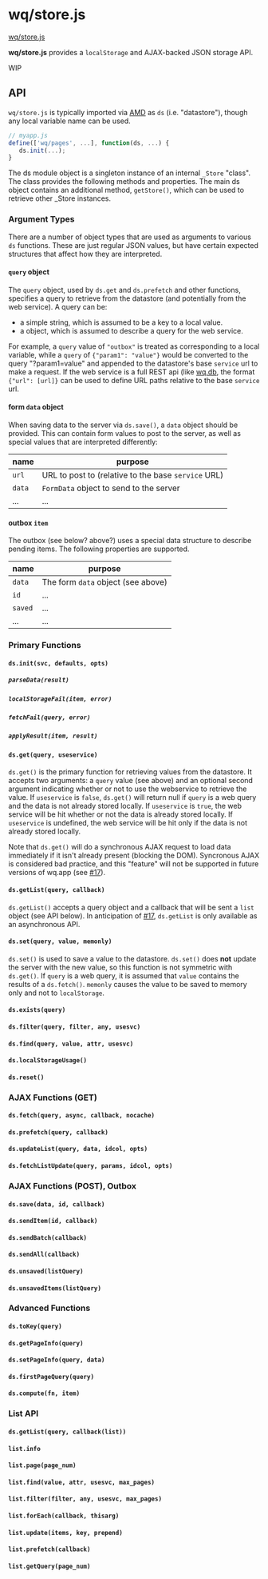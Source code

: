 wq/store.js
========

[wq/store.js]

**wq/store.js** provides a `localStorage` and AJAX-backed JSON storage API.

WIP

## API

`wq/store.js` is typically imported via [AMD] as `ds` (i.e. "datastore"), though any local variable name can be used.

```javascript
// myapp.js
define(['wq/pages', ...], function(ds, ...) {
   ds.init(...);
}
```

The ds module object is a singleton instance of an internal `_Store` "class".  The class provides the following methods and properties.  The main ds object contains an additional method, `getStore()`, which can be used to retrieve other _Store instances.

### Argument Types

There are a number of object types that are used as arguments to various `ds` functions.  These are just regular JSON values, but have certain expected structures that affect how they are interpreted.

#### `query` object

The `query` object, used by `ds.get` and `ds.prefetch` and other functions, specifies a query to retrieve from the datastore (and potentially from the web service).  A query can be:
 - a simple string, which is assumed to be a key to a local value.
 - a object, which is assumed to describe a query for the web service.
 
For example, a `query` value of `"outbox"` is treated as corresponding to a local variable, while a `query` of `{"param1": "value"}` would be converted to the query "?param1=value" and appended to the datastore's base `service` url to make a request.  If the web service is a full REST api (like [wq.db], the format `{"url": [url]}` can be used to define URL paths relative to the base `service` url.

#### form `data` object
When saving data to the server via `ds.save()`, a `data` object should be provided.  This can contain form values to post to the server, as well as special values that are interpreted differently:

name | purpose
-----|---------
`url`| URL to post to (relative to the base `service` URL)
`data` | `FormData` object to send to the server
... | ...

#### outbox `item`

The outbox (see below? above?) uses a special data structure to describe pending items.  The following properties are supported.

name | purpose
-----|---------
`data` | The form `data` object (see above)
`id` | ...
`saved` | ...
... | ...

### Primary Functions

#### `ds.init(svc, defaults, opts)`

##### `parseData(result)`

##### `localStorageFail(item, error)`

##### `fetchFail(query, error)`

##### `applyResult(item, result)`

#### `ds.get(query, useservice)`

`ds.get()` is the primary function for retrieving values from the datastore.  It accepts two arguments: a `query` value (see above) and an optional second argument indicating whether or not to use the webservice to retrieve the value.  If `useservice` is `false`, `ds.get()` will return null if `query` is a web query and the data is not already stored locally.  If `useservice` is `true`, the web service will be hit whether or not the data is already stored locally.  If `useservice` is undefined, the web service will be hit only if the data is not already stored locally.

Note that `ds.get()` will do a synchronous AJAX request to load data immediately if it isn't already present (blocking the DOM).  Syncronous AJAX is considered bad practice, and this "feature" will not be supported in future versions of wq.app (see [#17]).

#### `ds.getList(query, callback)`

`ds.getList()` accepts a query object and a callback that will be sent a `list` object (see API below).  In anticipation of [#17], `ds.getList` is only available as an asynchronous API.

#### `ds.set(query, value, memonly)`

`ds.set()` is used to save a value to the datastore.  `ds.set()` does **not** update the server with the new value, so this function is not symmetric with `ds.get()`.  If `query` is a web query, it is assumed that `value` contains the results of a `ds.fetch()`.  `memonly` causes the value to be saved to memory only and not to `localStorage`.

#### `ds.exists(query)`

#### `ds.filter(query, filter, any, usesvc)`

#### `ds.find(query, value, attr, usesvc)`

#### `ds.localStorageUsage()`

#### `ds.reset()`

### AJAX Functions (GET)

#### `ds.fetch(query, async, callback, nocache)`

#### `ds.prefetch(query, callback)`

#### `ds.updateList(query, data, idcol, opts)`

#### `ds.fetchListUpdate(query, params, idcol, opts)`

### AJAX Functions (POST), Outbox

#### `ds.save(data, id, callback)`

#### `ds.sendItem(id, callback)`

#### `ds.sendBatch(callback)`

#### `ds.sendAll(callback)`

#### `ds.unsaved(listQuery)`

#### `ds.unsavedItems(listQuery)`

### Advanced Functions

#### ```ds.toKey(query)```

#### ```ds.getPageInfo(query)```

#### ```ds.setPageInfo(query, data)```

#### ```ds.firstPageQuery(query)```

#### ```ds.compute(fn, item)```

### List API

#### `ds.getList(query, callback(list))`

#### `list.info`

#### `list.page(page_num)`

#### `list.find(value, attr, usesvc, max_pages)`

#### `list.filter(filter, any, usesvc, max_pages)`

#### `list.forEach(callback, thisarg)`

#### `list.update(items, key, prepend)`

#### `list.prefetch(callback)`

#### `list.getQuery(page_num)`

[wq/store.js]: https://github.com/wq/wq.app/blob/master/js/wq/store.js
[AMD]: http://wq.io/docs/amd
[wq.db]: http://wq.io/wq.db
[#17]: https://github.com/wq/wq.app/issues/17
